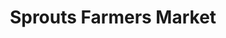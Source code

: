 ---
title: "Sprouts Farmers Market"
url: /boynton-beach/sprouts-farmers-market/
shop: supermarket
---